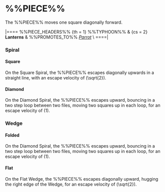 # %%PIECE%%

The %%PIECE%% moves one square diagonally forward.

|====
%%PIECE_HEADERS%%
  {th = 1}  %%TYPHOON%%
& {cs = 2}  **Lanterns**
&           %%PROMOTES_TO%% [*Parrot*](war_machine.html?piece=parrot) \\
====|

### Spiral

#### Square

On the Square Spiral, the %%PIECE%% escapes diagonally upwards in a
straight line, with an escape velocity of \(\sqrt{2}\).

#### Diamond

On the Diamond Spiral, the %%PIECE%% escapes upward, bouncing in a
two step loop between two files, moving two squares up in each loop,
for an escape velocity of \(1\).

### Wedge

#### Folded

On the Diamond Spiral, the %%PIECE%% escapes upward, bouncing in a
two step loop between two files, moving two squares up in each loop,
for an escape velocity of \(1\).

#### Flat

On the Flat Wedge, the %%PIECE%% escapes diagonally upward,
hugging the right edge of the Wedge, for an escape velocity of \(\sqrt{2}\).
